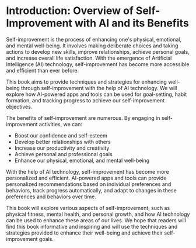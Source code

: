 Introduction: Overview of Self-Improvement with AI and its Benefits
===================================================================

Self-improvement is the process of enhancing one's physical, emotional, and mental well-being. It involves making deliberate choices and taking actions to develop new skills, improve relationships, achieve personal goals, and increase overall life satisfaction. With the emergence of Artificial Intelligence (AI) technology, self-improvement has become more accessible and efficient than ever before.

This book aims to provide techniques and strategies for enhancing well-being through self-improvement with the help of AI technology. We will explore how AI-powered apps and tools can be used for goal-setting, habit formation, and tracking progress to achieve our self-improvement objectives.

The benefits of self-improvement are numerous. By engaging in self-improvement activities, we can:

* Boost our confidence and self-esteem
* Develop better relationships with others
* Increase our productivity and creativity
* Achieve personal and professional goals
* Enhance our physical, emotional, and mental well-being

With the help of AI technology, self-improvement has become more personalized and efficient. AI-powered apps and tools can provide personalized recommendations based on individual preferences and behaviors, track progress automatically, and adapt to changes in these preferences and behaviors over time.

This book will explore various aspects of self-improvement, such as physical fitness, mental health, and personal growth, and how AI technology can be used to enhance these areas of our lives. We hope that readers will find this book informative and inspiring and will use the techniques and strategies provided to enhance their well-being and achieve their self-improvement goals.
